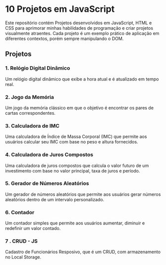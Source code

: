 # 10 Projetos em JavaScript

Este repositório contém Projetos desenvolvidos em JavaScript, HTML e CSS para aprimorar minhas habilidades de programação e criar projetos visualmente atraentes. Cada projeto é um exemplo prático de aplicação em diferentes contextos, porém sempre manipulando o DOM.

## Projetos

### 1. Relógio Digital Dinâmico

Um relógio digital dinâmico que exibe a hora atual e é atualizado em tempo real.

### 2. Jogo da Memória

Um jogo da memória clássico em que o objetivo é encontrar os pares de cartas correspondentes.

### 3. Calculadora de IMC

Uma calculadora de Índice de Massa Corporal (IMC) que permite aos usuários calcular seu IMC com base no peso e altura fornecidos.

### 4. Calculadora de Juros Compostos

Uma calculadora de juros compostos que calcula o valor futuro de um investimento com base no valor principal, taxa de juros e período.

### 5. Gerador de Números Aleatórios

Um gerador de números aleatórios que permite aos usuários gerar números aleatórios dentro de um intervalo personalizado.

### 6. Contador

Um contador simples que permite aos usuários aumentar, diminuir e redefinir um valor contado.

### 7 . CRUD - JS

Cadastro de Funcionários Resposivo, que é um CRUD, com armazenamento no Local Storage.

